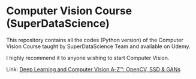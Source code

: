 # Computer Vision Course (SuperDataScience)

This repository contains all the codes (Python version) of the Computer Vision Course taught by SuperDataScience Team and available on Udemy.

I highly recommend it to anyone wishing to start Computer Vision.

Link: [Deep Learning and Computer Vision A-Z™: OpenCV, SSD & GANs](https://www.udemy.com/course/computer-vision-a-z/)
